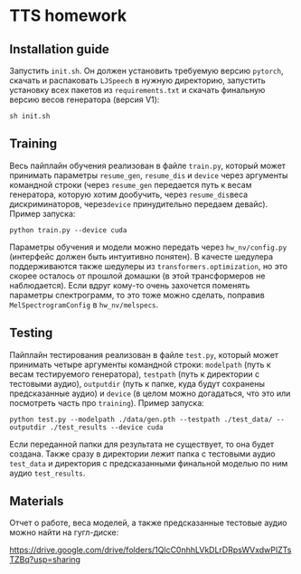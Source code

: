 # TTS homework

## Installation guide

Запустить `init.sh`. Он должен установить требуемую версию `pytorch`, скачать и распаковать `LJSpeech` в нужную директорию, запустить установку всех пакетов из `requirements.txt` и скачать финальную версию весов генератора (версия V1):

```shell
sh init.sh
```

## Training

Весь пайплайн обучения реализован в файле `train.py`, который может принимать параметры `resume_gen`, `resume_dis` и `device` через аргументы командной строки (через `resume_gen` передается путь к весам генератора, которую хотим дообучить, через `resume_dis`веса дискриминаторов, через`device` принудительно передаем девайс). Пример запуска:

```shell
python train.py --device cuda
```

Параметры обучения и модели можно передать через `hw_nv/config.py` (интерфейс должен быть интуитивно понятен). В качесте шедулера поддерживаются также шедулеры из `transformers.optimization`, но это скорее осталось от прошлой домашки (в этой трансформеров не наблюдается). Если вдруг кому-то очень захочется поменять параметры спектрограмм, то это тоже можно сделать, поправив `MelSpectrogramConfig` в `hw_nv/melspecs`.

## Testing

Пайплайн тестирования реализован в файле `test.py`, который может принимать четыре аргументы командной строки: `modelpath` (путь к весам тестируемого генератора), `testpath` (путь к директории с тестовыми аудио), `outputdir` (путь к папке, куда будут сохранены предсказанные аудио) и `device` (в целом можно догадаться, что это или посмотреть часть про `training`). Пример запуска:

```shell
python test.py --modelpath ./data/gen.pth --testpath ./test_data/ --outputdir ./test_results --device cuda
```

Если переданной папки для результата не существует, то она будет создана. Также сразу в директории лежит папка с тестовыми аудио `test_data` и директория с предсказанными финальной моделью по ним аудио `test_results`.

## Materials

Отчет о работе, веса моделей, а также предсказанные тестовые аудио можно найти на гугл-диске:

<https://drive.google.com/drive/folders/1QlcC0nhhLVkDLrDRpsWVxdwPIZTsTZBq?usp=sharing>
